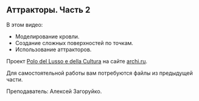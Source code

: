 ## Аттракторы. Часть 2

В этом видео:

- Моделирование кровли.
- Создание сложных поверхностей по точкам.
- Использование аттракторов.

Проект [Polo del Lusso e della Cultura](https://archi.ru/projects/world/5836/centr-roskoshi-i-kultury) на сайте [archi.ru](http://archi.ru/).

Для самостоятельной работы вам потребуются файлы из предыдущей части.

Преподаватель: Алексей Загоруйко.

[](https://player.softculture.cc/embed/online/GRS/GRS_42.30.06_L4-2_Attractors_P2)
